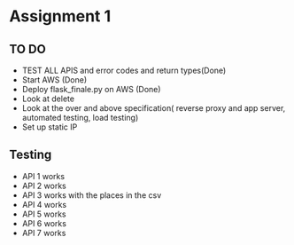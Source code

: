# Assignment 1

## TO DO
* TEST ALL APIS and error codes and return types(Done)
* Start AWS (Done)
* Deploy flask_finale.py on AWS (Done)
* Look at delete
* Look at the over and above specification( reverse proxy and app server, automated testing, load testing)
* Set up static IP

## Testing

* API 1 works
* API 2 works
* API 3 works with the places in the csv
* API 4 works
* API 5 works
* API 6 works
* API 7 works
